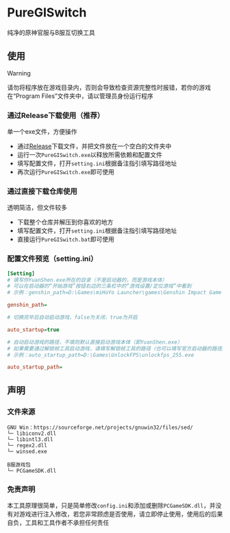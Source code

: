 # PureGISwitch
纯净的原神官服与B服互切换工具

## 使用
> [!WARNING]
> 请勿将程序放在游戏目录内，否则会导致检查资源完整性时报错，若你的游戏在“Program Files”文件夹中，请以管理员身份运行程序

### 通过Release下载使用（推荐）
单一个exe文件，方便操作
- 通过[Release](https://github.com/foxhui/PureGISwitch/releases)下载文件，并把文件放在一个空白的文件夹中
- 运行一次`PureGISwitch.exe`以释放所需依赖和配置文件
- 填写配置文件，打开`setting.ini`根据备注指引填写路径地址
- 再次运行`PureGISwitch.exe`即可使用
### 通过直接下载仓库使用
透明简洁，但文件较多
- 下载整个仓库并解压到你喜欢的地方
- 填写配置文件，打开`setting.ini`根据备注指引填写路径地址
- 直接运行`PureGISwitch.bat`即可使用

### 配置文件预览（setting.ini）
```ini
[Setting]
# 填写你YuanShen.exe所在的目录（不是启动器的，而是游戏本体）
# 可以在启动器的“开始游戏”按钮右边的三条杠中的“游戏设置/定位游戏”中看到
# 示例：genshin_path=D:\Games\miHoYo Launcher\games\Genshin Impact Game

genshin_path=

# 切换完毕后自动启动游戏，false为关闭，true为开启

auto_startup=true

# 自动启动游戏的路径，不填则默认直接启动游戏本体（即YuanShen.exe）
# 如果需要通过解锁帧工具启动游戏，请填写解锁帧工具的路径（也可以填写官方启动器的路径）
# 示例：auto_startup_path=D:\Games\UnlockFPS\unlockfps_255.exe

auto_startup_path=

```

## 声明
### 文件来源
```
GNU Win：https://sourceforge.net/projects/gnuwin32/files/sed/
└─ libiconv2.dll
└─ libintl3.dll
└─ regex2.dll
└─ winsed.exe

B服游戏包
└─ PCGameSDK.dll
```

### 免责声明
本工具原理很简单，只是简单修改`config.ini`和添加或删除`PCGameSDK.dll`，并没有对游戏进行注入修改，若您非常顾虑是否使用，请立即停止使用，使用后的后果自负，工具和工具作者不承担任何责任
